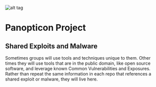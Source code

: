 ![alt tag](https://user-images.githubusercontent.com/24201238/29351849-9c3087b4-82b8-11e7-8fed-350e3b8b4945.png)

# Panopticon Project

## Shared Exploits and Malware

Sometimes groups will use tools and techniques unique to them. Other times they will use tools that are in the public domain, like open source software, and leverage known Common Vulnerabilities and Exposures. Rather than repeat the same information in each repo that references a shared exploit or malware, they will live here.

